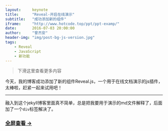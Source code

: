 ```yaml
---
layout:     keynote
title:      "Reveal-开启在线演示"
subtitle:   "成功添加新的组件"
iframe:     "http://www.hotcode.top/ppt/ppt-examp/"
date:       2016-07-03 20:00:00
author:     "曾杰安"
header-img: "img/post-bg-js-version.jpg"
tags:
    - Reveal
    - JavaScript
    - 新功能
---
```


> 下滑这里查看更多内容


今天，我的博客成功添加了新的组件Reveal.js，一个用于在线文档演示的js插件，太棒啦，赶紧一起来试用吧！

---

融入到这个jekyll博客里面真不简单，总是把我要用于演示的md文件解释了，后面加了一个<code>div</code>标签解决了。

### [全屏查看 →](http://www.hotcode.top/ppt/ppt-examp/)

